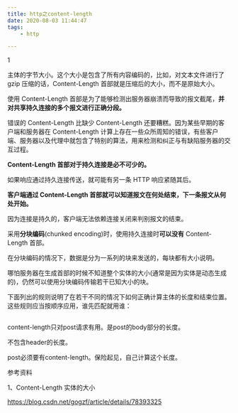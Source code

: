 ```yaml
---
title: http之content-length
date: 2020-08-03 11:44:47
tags:
	- http

---
```


1

主体的字节大小。这个大小是包含了所有内容编码的，比如，对文本文件进行了 gzip 压缩的话，Content-Length 首部就是压缩后的大小，而不是原始大小。

使用 Content-Length 首部是为了能够检测出服务器崩溃而导致的报文截尾，**并对共享持久连接的多个报文进行正确分段。**

错误的 Content-Length 比缺少 Content-Length 还要糟糕。因为某些早期的客户端和服务器在 Content-Length 计算上存在一些众所周知的错误，有些客户端、服务器以及代理中就包含了特别的算法，用来检测和纠正与有缺陷服务器的交互过程。



**Content-Length 首部对于持久连接是必不可少的。**

如果响应通过持久连接传送，就可能有另一条 HTTP 响应紧随其后。

**客户端通过 Content-Length 首部就可以知道报文在何处结束，下一条报文从何处开始。**

因为连接是持久的，客户端无法依赖连接关闭来判别报文的结束。



采用**分块编码**(chunked encoding)时，使用持久连接时**可以没有** Content-Length 首部。

在分块编码的情况下，数据是分为一系列的块来发送的，每块都有大小说明。

哪怕服务器在生成首部的时候不知道整个实体的大小(通常是因为实体是动态生成的)，仍然可以使用分块编码传输若干已知大小的块。



下面列出的规则说明了在若干不同的情况下如何正确计算主体的长度和结束位置。这些规则应当按顺序应用，谁先匹配就用谁： 

```

```



content-length只对post请求有用。是post的body部分的长度。

不包含header的长度。

post必须要有content-length。保险起见，自己计算这个长度。



参考资料

1、Content-Length 实体的大小

https://blog.csdn.net/gogzf/article/details/78393325